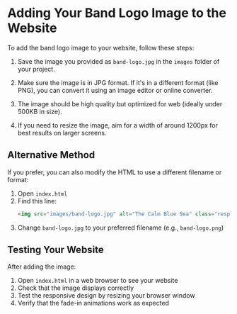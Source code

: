 # Adding Your Band Logo Image to the Website

To add the band logo image to your website, follow these steps:

1. Save the image you provided as `band-logo.jpg` in the `images` folder of your project.

2. Make sure the image is in JPG format. If it's in a different format (like PNG), you can convert it using an image editor or online converter.

3. The image should be high quality but optimized for web (ideally under 500KB in size).

4. If you need to resize the image, aim for a width of around 1200px for best results on larger screens.

## Alternative Method

If you prefer, you can also modify the HTML to use a different filename or format:

1. Open `index.html`
2. Find this line:
   ```html
   <img src="images/band-logo.jpg" alt="The Calm Blue Sea" class="responsive-img">
   ```
3. Change `band-logo.jpg` to your preferred filename (e.g., `band-logo.png`)

## Testing Your Website

After adding the image:

1. Open `index.html` in a web browser to see your website
2. Check that the image displays correctly
3. Test the responsive design by resizing your browser window
4. Verify that the fade-in animations work as expected